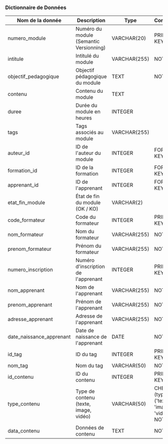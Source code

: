 
### Dictionnaire de Données 
| Nom de la donnée          | Description                              | Type       | Contraintes          |
|---------------------------|------------------------------------------|------------|----------------------|
| numero_module             | Numéro du module (Semantic Versionning)  | VARCHAR(20)| PRIMARY KEY          |
| intitule                  | Intitulé du module                       | VARCHAR(255)| NOT NULL             |
| objectif_pedagogique      | Objectif pédagogique du module           | TEXT       | NOT NULL             |
| contenu                   | Contenu du module                        | TEXT       |                      |
| duree                     | Durée du module en heures                | INTEGER    |                      |
| tags                      | Tags associés au module                  | VARCHAR(255)|                      |
| auteur_id                 | ID de l'auteur du module                 | INTEGER    | FOREIGN KEY          |
| formation_id              | ID de la formation                       | INTEGER    | FOREIGN KEY          |
| apprenant_id              | ID de l'apprenant                        | INTEGER    | FOREIGN KEY          |
| etat_fin_module           | État de fin du module (OK / KO)          | VARCHAR(2) |                      |
| code_formateur            | Code du formateur                        | INTEGER    | PRIMARY KEY          |
| nom_formateur             | Nom du formateur                         | VARCHAR(255)| NOT NULL             |
| prenom_formateur          | Prénom du formateur                      | VARCHAR(255)| NOT NULL             |
| numero_inscription        | Numéro d'inscription de l'apprenant      | INTEGER    | PRIMARY KEY          |
| nom_apprenant             | Nom de l'apprenant                       | VARCHAR(255)| NOT NULL             |
| prenom_apprenant          | Prénom de l'apprenant                    | VARCHAR(255)| NOT NULL             |
| adresse_apprenant         | Adresse de l'apprenant                   | VARCHAR(255)| NOT NULL             |
| date_naissance_apprenant  | Date de naissance de l'apprenant         | DATE       | NOT NULL             |
| id_tag                    | ID du tag                                | INTEGER    | PRIMARY KEY          |
| nom_tag                   | Nom du tag                               | VARCHAR(50) | NOT NULL             |
| id_contenu                | ID du contenu                            | INTEGER    | PRIMARY KEY          |
| type_contenu              | Type de contenu (texte, image, vidéo)    | VARCHAR(50)| CHECK (type IN ('texte', 'image', 'vidéo')) NOT NULL |
| data_contenu              | Données de contenu                       | TEXT       | NOT NULL             |
